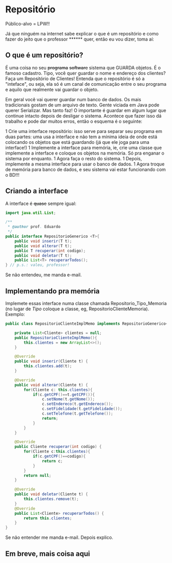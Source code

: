 # Repositório

Público-alvo = LPW!!

Já que ninguém na internet sabe explicar o que é um repositório e como fazer do jeito que o professor ****** quer, então eu vou dizer, toma aí:

## O que é um repositório?

É uma coisa no seu ~~programa~~ ~~software~~ sistema que GUARDA objetos. É o famoso cadastro. Tipo, você quer guardar o nome e endereço dos clientes? Faça um Repositório de Clientes! Entenda que o repositório é só a "inteface", ou seja, ela só é um canal de comunicação entre o seu programa e aquilo que realmente vai guardar o objeto.

Em geral você vai querer guardar num banco de dados. Os mais tradicionais gostam de um arquivo de texto. Gente viciada em Java pode querer Serializar. Mas tanto faz! O importante é guardar em algum lugar que continue intacto depois de desligar o sistema. Acontece que fazer isso dá trabalho e pode dar muitos erros, então o esquema é o seguinte:

1 Crie uma interface repositório: isso serve para separar seu programa em duas partes: uma usa a interface e não tem a mínima ideia de onde está colocando os objetos que está guardando (já que ele joga para uma interface!)
1 Implemente a interface para memória, ie, crie uma classe que implemente a interface e coloque os objetos na memória. Só pra enganar o sistema por enquanto.
1 Agora faça o resto do sistema.
1 Depois, implemente a mesma interface para usar o banco de dados.
1 Agora troque de memória para banco de dados, e seu sistema vai estar funcionando com o BD!!!

## Criando a interface

A interface é ~~quase~~ sempre igual:

````java
import java.util.List;

/**
 * @author prof. Eduardo
 */
public interface RepositorioGenerico <T>{
    public void inserir(T t);
    public void alterar(T t);
    public T recuperar(int codigo);
    public void deletar(T t);
    public List<T> recuperarTodos();
} // p.s.: valeu, professor!
````

Se não entendeu, me manda e-mail.


## Implementando pra memória

Implemete essas interface numa classe chamada Repositorio_Tipo_Memoria (no lugar de _Tipo_ coloque a classe, eg, RepositorioClienteMemoria). Exemplo:

````java
public class RepositorioClienteImplMemo implements RepositorioGenerico<Cliente>{

    private List<Cliente> clientes = null;
    public RepositorioClienteImplMemo(){
        this.clientes = new ArrayList<>();
    }

    @Override
    public void inserir(Cliente t) {
        this.clientes.add(t);
    }

    @Override
    public void alterar(Cliente t) {
        for(Cliente c: this.clientes){
            if(c.getCPF()==t.getCPF()){
                c.setNome(t.getNome());
                c.setEndereco(t.getEndereco());
                c.setFidelidade(t.getFidelidade());
                c.setTelefone(t.getTelefone());
                return;
            }
        }
    }

    @Override
    public Cliente recuperar(int codigo) {
        for(Cliente c:this.clientes){
            if(c.getCPF()==codigo){
                return c;
            }
        }
        return null;
    }

    @Override
    public void deletar(Cliente t) {
        this.clientes.remove(t);
    }
    @Override
    public List<Cliente> recuperarTodos() {
        return this.clientes;
    }
}
````

Se não entender me manda e-mail. Depois explico.


## Em breve, mais coisa aqui
